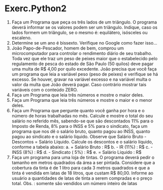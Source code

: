 # Exerc.Python2
1. Faça um Programa que peça os três lados de um triângulo. O programa deverá informar se os valores podem ser 
um triângulo. Indique, caso os lados formem um triângulo, se o mesmo é: equilátero, isósceles ou escaleno.
2. Determine se um ano é bissexto. Verifique no Google como fazer isso...
3. João Papo-de-Pescador, homem de bem, comprou um microcomputador para controlar o rendimento diário de 
seu trabalho. Toda vez que ele traz um peso de peixes maior que o estabelecido pelo regulamento de pesca do 
estado de São Paulo (50 quilos) deve pagar uma multa de R$ 4,00 por quilo excedente. João precisa que você 
faça um programa que leia a variável peso (peso de peixes) e verifique se há excesso. Se houver, gravar na 
variável excesso e na variável multa o valor da multa que João deverá pagar. Caso contrário mostrar tais 
variáveis com o conteúdo ZERO.
4. Faça um Programa que leia três números e mostre o maior deles.
5. Faça um Programa que leia três números e mostre o maior e o menor deles.
6. Faça um Programa que pergunte quanto você ganha por hora e o número de horas trabalhadas no mês. Calcule 
e mostre o total do seu salário no referido mês, sabendo-se que são descontados 11% para o Imposto de Renda, 
8% para o INSS e 5% para o sindicato, faça um programa que nos dê o salário bruto, quanto pagou ao INSS, 
quanto pagou ao sindicato e o salário líquido. Observe que Salário Bruto - Descontos = Salário Líquido. Calcule os 
descontos e o salário líquido, conforme a tabela abaixo:
a. + Salário Bruto : R$
b. - IR (11%) : R$
c. - INSS (8%) : R$
d. - Sindicato ( 5%) : R$
e. = Salário Liquido : R$
7. Faça um programa para uma loja de tintas. O programa deverá pedir o tamanho em metros quadrados da área a 
ser pintada. Considere que a cobertura da tinta é de 1 litro para cada 3 metros quadrados e que a tinta é vendida
em latas de 18 litros, que custam R$ 80,00. Informe ao usuário a quantidades de latas de tinta a serem 
compradas e o preço total. Obs. : somente são vendidos um número inteiro de latas
